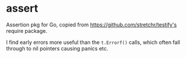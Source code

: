 # assert

Assertion pkg for Go, copied from https://github.com/stretchr/testify's require package.

I find early errors more useful than the `t.Errorf()` calls, which often fall through to nil pointers causing panics etc.
